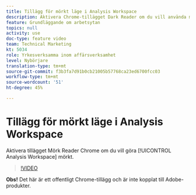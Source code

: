 ```yaml
---
title: Tillägg för mörkt läge i Analysis Workspace
description: Aktivera Chrome-tillägget Dark Reader om du vill använda mörkt läge i Analysis Workspace.
feature: Grundläggande om arbetsytan
topics: null
activity: use
doc-type: feature video
team: Technical Marketing
kt: 5034
role: Yrkesverksamma inom affärsverksamhet
level: Nybörjare
translation-type: tm+mt
source-git-commit: f3b3fa7d91b0cb21005b57768ca23ed6700fcc03
workflow-type: tm+mt
source-wordcount: '51'
ht-degree: 45%

---
```



# Tillägg för mörkt läge i Analysis Workspace

Aktivera tillägget Mörk Reader Chrome om du vill göra [!UICONTROL Analysis Workspace] mörkt.

>[!VIDEO](https://video.tv.adobe.com/v/33774/?quality=12)

**Obs!** Det här är ett offentligt Chrome-tillägg och är inte kopplat till Adobe-produkter.

